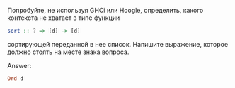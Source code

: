 Попробуйте, не используя GHCi или Hoogle, определить, какого контекста не хватает в типе функции
```haskell
sort :: ? => [d] -> [d]
```
сортирующей переданной в нее список. Напишите выражение, которое должно стоять на месте знака вопроса.

Answer:
```haskell
Ord d
```